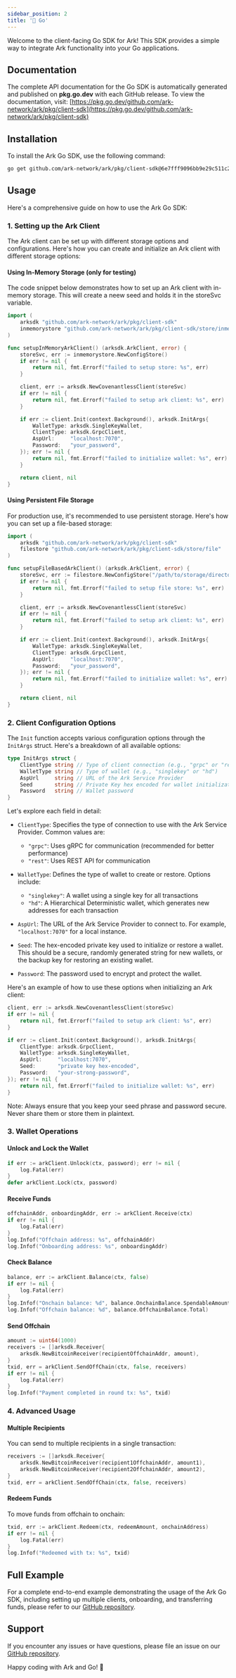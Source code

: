 ```yaml
---
sidebar_position: 2
title: '🐹 Go'
---
```


Welcome to the client-facing Go SDK for Ark! This SDK provides a simple way to integrate Ark functionality into your Go applications.

## Documentation

The complete API documentation for the Go SDK is automatically generated and published on **pkg.go.dev** with each GitHub release. To view the documentation, visit: [https://pkg.go.dev/github.com/ark-network/ark/pkg/client-sdk](https://pkg.go.dev/github.com/ark-network/ark/pkg/client-sdk)

## Installation

To install the Ark Go SDK, use the following command:

```bash
go get github.com/ark-network/ark/pkg/client-sdk@6e7fff9096bb9e29c511c2e692d59a3cf6b6fe40
```

## Usage

Here's a comprehensive guide on how to use the Ark Go SDK:

### 1. Setting up the Ark Client

The Ark client can be set up with different storage options and configurations. Here's how you can create and initialize an Ark client with different storage options:

#### Using In-Memory Storage (only for testing)

The code snippet below demonstrates how to set up an Ark client with in-memory storage. This will create a neew seed and holds it in the storeSvc variable.

```go
import (
    arksdk "github.com/ark-network/ark/pkg/client-sdk"
    inmemorystore "github.com/ark-network/ark/pkg/client-sdk/store/inmemory"
)

func setupInMemoryArkClient() (arksdk.ArkClient, error) {
    storeSvc, err := inmemorystore.NewConfigStore()
    if err != nil {
        return nil, fmt.Errorf("failed to setup store: %s", err)
    }

    client, err := arksdk.NewCovenantlessClient(storeSvc)
    if err != nil {
        return nil, fmt.Errorf("failed to setup ark client: %s", err)
    }

    if err := client.Init(context.Background(), arksdk.InitArgs{
        WalletType: arksdk.SingleKeyWallet,
        ClientType: arksdk.GrpcClient,
        AspUrl:     "localhost:7070",
        Password:   "your_password",
    }); err != nil {
        return nil, fmt.Errorf("failed to initialize wallet: %s", err)
    }

    return client, nil
}
```

#### Using Persistent File Storage

For production use, it's recommended to use persistent storage. Here's how you can set up a file-based storage:

```go
import (
    arksdk "github.com/ark-network/ark/pkg/client-sdk"
    filestore "github.com/ark-network/ark/pkg/client-sdk/store/file"
)

func setupFileBasedArkClient() (arksdk.ArkClient, error) {
    storeSvc, err := filestore.NewConfigStore("/path/to/storage/directory")
    if err != nil {
        return nil, fmt.Errorf("failed to setup file store: %s", err)
    }

    client, err := arksdk.NewCovenantlessClient(storeSvc)
    if err != nil {
        return nil, fmt.Errorf("failed to setup ark client: %s", err)
    }

    if err := client.Init(context.Background(), arksdk.InitArgs{
        WalletType: arksdk.SingleKeyWallet,
        ClientType: arksdk.GrpcClient,
        AspUrl:     "localhost:7070",
        Password:   "your_password",
    }); err != nil {
        return nil, fmt.Errorf("failed to initialize wallet: %s", err)
    }

    return client, nil
}
```

### 2. Client Configuration Options

The `Init` function accepts various configuration options through the `InitArgs` struct. Here's a breakdown of all available options:

```go
type InitArgs struct {
    ClientType string // Type of client connection (e.g., "grpc" or "rest")
    WalletType string // Type of wallet (e.g., "singlekey" or "hd")
    AspUrl     string // URL of the Ark Service Provider
    Seed       string // Private Key hex encoded for wallet initialization or restoration
    Password   string // Wallet password
}
```

Let's explore each field in detail:

- `ClientType`: Specifies the type of connection to use with the Ark Service Provider. Common values are:
  - `"grpc"`: Uses gRPC for communication (recommended for better performance)
  - `"rest"`: Uses REST API for communication

- `WalletType`: Defines the type of wallet to create or restore. Options include:
  - `"singlekey"`: A wallet using a single key for all transactions
  - `"hd"`: A Hierarchical Deterministic wallet, which generates new addresses for each transaction

- `AspUrl`: The URL of the Ark Service Provider to connect to. For example, `"localhost:7070"` for a local instance.

- `Seed`: The hex-encoded private key used to initialize or restore a wallet. This should be a secure, randomly generated string for new wallets, or the backup key for restoring an existing wallet.

- `Password`: The password used to encrypt and protect the wallet.

Here's an example of how to use these options when initializing an Ark client:

```go
client, err := arksdk.NewCovenantlessClient(storeSvc)
if err != nil {
    return nil, fmt.Errorf("failed to setup ark client: %s", err)
}

if err := client.Init(context.Background(), arksdk.InitArgs{
    ClientType: arksdk.GrpcClient,
    WalletType: arksdk.SingleKeyWallet,
    AspUrl:     "localhost:7070",
    Seed:       "private key hex-encoded",
    Password:   "your-strong-password",
}); err != nil {
    return nil, fmt.Errorf("failed to initialize wallet: %s", err)
}
```

Note: Always ensure that you keep your seed phrase and password secure. Never share them or store them in plaintext.

### 3. Wallet Operations

#### Unlock and Lock the Wallet

```go
if err := arkClient.Unlock(ctx, password); err != nil {
    log.Fatal(err)
}
defer arkClient.Lock(ctx, password)
```

#### Receive Funds

```go
offchainAddr, onboardingAddr, err := arkClient.Receive(ctx)
if err != nil {
    log.Fatal(err)
}
log.Infof("Offchain address: %s", offchainAddr)
log.Infof("Onboarding address: %s", onboardingAddr)
```

#### Check Balance

```go
balance, err := arkClient.Balance(ctx, false)
if err != nil {
    log.Fatal(err)
}
log.Infof("Onchain balance: %d", balance.OnchainBalance.SpendableAmount)
log.Infof("Offchain balance: %d", balance.OffchainBalance.Total)
```

#### Send Offchain

```go
amount := uint64(1000)
receivers := []arksdk.Receiver{
    arksdk.NewBitcoinReceiver(recipientOffchainAddr, amount),
}
txid, err = arkClient.SendOffChain(ctx, false, receivers)
if err != nil {
    log.Fatal(err)
}
log.Infof("Payment completed in round tx: %s", txid)
```

### 4. Advanced Usage

#### Multiple Recipients

You can send to multiple recipients in a single transaction:

```go
receivers := []arksdk.Receiver{
    arksdk.NewBitcoinReceiver(recipient1OffchainAddr, amount1),
    arksdk.NewBitcoinReceiver(recipient2OffchainAddr, amount2),
}
txid, err = arkClient.SendOffChain(ctx, false, receivers)
```

#### Redeem Funds

To move funds from offchain to onchain:

```go
txid, err := arkClient.Redeem(ctx, redeemAmount, onchainAddress)
if err != nil {
    log.Fatal(err)
}
log.Infof("Redeemed with tx: %s", txid)
```

## Full Example

For a complete end-to-end example demonstrating the usage of the Ark Go SDK, including setting up multiple clients, onboarding, and transferring funds, please refer to our [GitHub repository](https://github.com/ark-network/ark/blob/master/pkg/client-sdk/example/covenantless/alice_to_bob.go).

## Support

If you encounter any issues or have questions, please file an issue on our [GitHub repository](https://github.com/ark-network/ark/issues).

Happy coding with Ark and Go! 🚀
